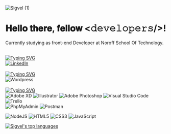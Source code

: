 ![Sigvel (1)](https://user-images.githubusercontent.com/89355439/171229275-71593e27-5844-4675-84f1-060d455e9713.png)

# 𝐇𝐞𝐥𝐥𝐨 𝐭𝐡𝐞𝐫𝐞, 𝐟𝐞𝐥𝐥𝐨𝐰 <𝚍𝚎𝚟𝚎𝚕𝚘𝚙𝚎𝚛𝚜/>!
Currently studying as front-end Developer at Noroff School Of Technology.
<br>
<br>

[![Typing SVG](https://readme-typing-svg.herokuapp.com/?lines=Socials+📫&color=C2C2C2)](https://git.io/typing-svg)<br>
[![LinkedIn](https://img.shields.io/badge/linkedin-%230077B5.svg?style=for-the-badge&logo=linkedin&logoColor=white)](https://www.linkedin.com/in/tony-erlandsen-a50b80239/)<br>
<br>
[![Typing SVG](https://readme-typing-svg.herokuapp.com/?lines=Content+Management+Systems&color=C2C2C2)](https://git.io/typing-svg)<br>
![Wordpress](https://img.shields.io/badge/Wordpress-21759B?style=for-the-badge&logo=wordpress&logoColor=white)<br>
<br>
[![Typing SVG](https://readme-typing-svg.herokuapp.com/?lines=Tools+and+Languages&color=C2C2C2)](https://git.io/typing-svg)<br>
![Adobe XD](https://img.shields.io/badge/Adobe%20XD-470137?style=for-the-badge&logo=Adobe%20XD&logoColor=#FF61F6)
![Illustrator](https://img.shields.io/badge/Adobe%20Illustrator-FF9A00?style=for-the-badge&logo=adobe%20illustrator&logoColor=white)
![Adobe Photoshop](https://img.shields.io/badge/adobe%20photoshop-%2331A8FF.svg?style=for-the-badge&logo=adobe%20photoshop&logoColor=white)
![Visual Studio Code](https://img.shields.io/badge/Visual%20Studio%20Code-0078d7.svg?style=for-the-badge&logo=visual-studio-code&logoColor=white)
![Trello](https://img.shields.io/badge/Trello-0052CC?style=for-the-badge&logo=trello&logoColor=white)<br>
![PhpMyAdmin](https://img.shields.io/badge/phpMyAdmin-6C78AF.svg?style=for-the-badge&logo=phpMyAdmin&logoColor=white)
![Postman](https://img.shields.io/badge/Postman-FF6C37.svg?style=for-the-badge&logo=Postman&logoColor=white)

![NodeJS](https://img.shields.io/badge/node.js-6DA55F?style=for-the-badge&logo=node.js&logoColor=white)
![HTML5](https://img.shields.io/badge/html5-%23E34F26.svg?style=for-the-badge&logo=html5&logoColor=white)
![CSS3](https://img.shields.io/badge/css3-%231572B6.svg?style=for-the-badge&logo=css3&logoColor=white)
![JavaScript](https://img.shields.io/badge/javascript-%23323330.svg?style=for-the-badge&logo=javascript&logoColor=%23F7DF1E)

[![Sigvel's top languages](https://github-readme-stats.vercel.app/api/top-langs/?username=Sigvel&theme=blue-green)](https://github.com/Sigvel/github-readme-stats)

<!-- ![Website](https://img.shields.io/badge/website-000000?style=for-the-badge&logo=About.me&logoColor=white) -->
